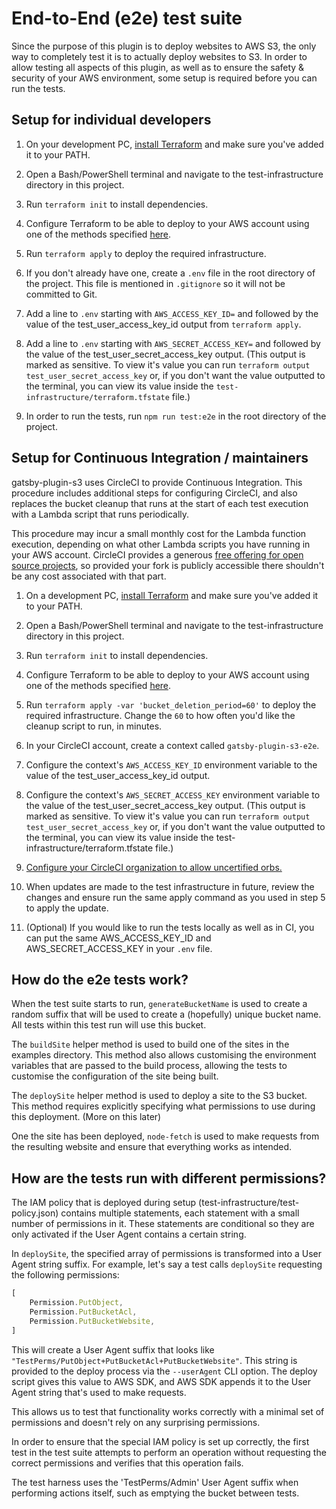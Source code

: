 # End-to-End (e2e) test suite

Since the purpose of this plugin is to deploy websites to AWS S3, the only way to completely test it is to actually
deploy websites to S3. In order to allow testing all aspects of this plugin, as well as to ensure the safety &
security of your AWS environment, some setup is required before you can run the tests.

## Setup for individual developers

1. On your development PC, [install Terraform](https://learn.hashicorp.com/terraform/getting-started/install) and make
sure you've added it to your PATH.

2. Open a Bash/PowerShell terminal and navigate to the test-infrastructure directory in this project.

3. Run `terraform init` to install dependencies.

4. Configure Terraform to be able to deploy to your AWS account using one of the methods specified
[here](https://www.terraform.io/docs/providers/aws/index.html#authentication).

5. Run `terraform apply` to deploy the required infrastructure.

6. If you don't already have one, create a `.env` file in the root directory of the project. This file is mentioned in
`.gitignore` so it will not be committed to Git.

7. Add a line to `.env` starting with `AWS_ACCESS_KEY_ID=` and followed by the value of the test_user_access_key_id
output from `terraform apply`.

8. Add a line to `.env` starting with `AWS_SECRET_ACCESS_KEY=` and followed by the value of the
test_user_secret_access_key output. (This output is marked as sensitive. To view it's value you can run
`terraform output test_user_secret_access_key` or, if you don't want the value outputted to the terminal, you can
view its value inside the `test-infrastructure/terraform.tfstate` file.)

9. In order to run the tests, run `npm run test:e2e` in the root directory of the project. 

## Setup for Continuous Integration / maintainers

gatsby-plugin-s3 uses CircleCI to provide Continuous Integration. This procedure includes additional steps for
configuring CircleCI, and also replaces the bucket cleanup that runs at the start of each test execution with a Lambda
script that runs periodically.

This procedure may incur a small monthly cost for the Lambda function execution, depending on what other Lambda scripts
you have running in your AWS account. CircleCI provides a generous
[free offering for open source projects](https://circleci.com/open-source/),
so provided your fork is publicly accessible there shouldn't be any cost associated with that part.

1. On a development PC, [install Terraform](https://learn.hashicorp.com/terraform/getting-started/install) and make
sure you've added it to your PATH.

2. Open a Bash/PowerShell terminal and navigate to the test-infrastructure directory in this project.

3. Run `terraform init` to install dependencies.

4. Configure Terraform to be able to deploy to your AWS account using one of the methods specified
[here](https://www.terraform.io/docs/providers/aws/index.html#authentication).

5. Run `terraform apply -var 'bucket_deletion_period=60'` to deploy the required infrastructure. Change the `60` to
how often you'd like the cleanup script to run, in minutes.

6. In your CircleCI account, create a context called `gatsby-plugin-s3-e2e`.

7. Configure the context's `AWS_ACCESS_KEY_ID` environment variable to the value of the
test_user_access_key_id output.

8. Configure the context's `AWS_SECRET_ACCESS_KEY` environment variable to the value of the
test_user_secret_access_key output. (This output is marked as sensitive. To view it's value you can run
`terraform output test_user_secret_access_key` or, if you don't want the value outputted to the terminal, you can
view its value inside the test-infrastructure/terraform.tfstate file.)

9. [Configure your CircleCI organization to allow uncertified orbs.](https://circleci.com/docs/2.0/orbs-faq/#using-3rd-party-orbs)

10. When updates are made to the test infrastructure in future, review the changes and ensure run the same apply command
as you used in step 5 to apply the update.

11. (Optional) If you would like to run the tests locally as well as in CI, you can put the same
AWS_ACCESS_KEY_ID and AWS_SECRET_ACCESS_KEY in your `.env` file.

## How do the e2e tests work?

When the test suite starts to run, `generateBucketName` is used to create a random suffix that will be used to create
a (hopefully) unique bucket name. All tests within this test run will use this bucket.

The `buildSite` helper method is used to build one of the sites in the examples directory. This method also
allows customising the environment variables that are passed to the build process, allowing the tests to customise
the configuration of the site being built.

The `deploySite` helper method is used to deploy a site to the S3 bucket. This method requires explicitly specifying
what permissions to use during this deployment. (More on this later)

One the site has been deployed, `node-fetch` is used to make requests from the resulting website and ensure that
everything works as intended.

## How are the tests run with different permissions?

The IAM policy that is deployed during setup (test-infrastructure/test-policy.json) contains multiple statements, each
statement with a small number of permissions in it. These statements are conditional so they are only activated if the
User Agent contains a certain string.

In `deploySite`, the specified array of permissions is transformed into a User Agent string suffix. For example, let's
say a test calls `deploySite` requesting the following permissions:

```typescript
[
    Permission.PutObject,
    Permission.PutBucketAcl,
    Permission.PutBucketWebsite,
]
```

This will create a User Agent suffix that looks like `"TestPerms/PutObject+PutBucketAcl+PutBucketWebsite"`. This string
is provided to the deploy process via the `--userAgent` CLI option. The deploy script gives this value to AWS SDK, and
AWS SDK appends it to the User Agent string that's used to make requests.

This allows us to test that functionality works correctly with a minimal set of permissions and doesn't rely on any
surprising permissions.

In order to ensure that the special IAM policy is set up correctly, the first test in the test suite attempts
to perform an operation without requesting the correct permissions and verifies that this operation fails.

The test harness uses the 'TestPerms/Admin' User Agent suffix when performing actions itself, such as emptying the
bucket between tests.